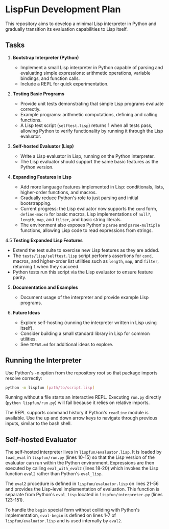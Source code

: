 # LispFun Development Plan

This repository aims to develop a minimal Lisp interpreter in Python and gradually transition its evaluation capabilities to Lisp itself.

## Tasks

1. **Bootstrap Interpreter (Python)**
   - Implement a small Lisp interpreter in Python capable of parsing and evaluating simple expressions: arithmetic operations, variable bindings, and function calls.
   - Include a REPL for quick experimentation.

2. **Testing Basic Programs**
   - Provide unit tests demonstrating that simple Lisp programs evaluate correctly.
   - Example programs: arithmetic computations, defining and calling functions.
   - A Lisp test script (`selftest.lisp`) returns 1 when all tests pass, allowing Python to verify functionality by running it through the Lisp evaluator.

3. **Self-hosted Evaluator (Lisp)**
   - Write a Lisp evaluator in Lisp, running on the Python interpreter.
   - The Lisp evaluator should support the same basic features as the Python version.

4. **Expanding Features in Lisp**
   - Add more language features implemented in Lisp: conditionals, lists, higher-order functions, and macros.
   - Gradually reduce Python's role to just parsing and initial bootstrapping.
   - Current progress: the Lisp evaluator now supports the `cond` form, `define-macro` for basic macros, Lisp implementations of `null?`, `length`, `map`, and `filter`, and basic string literals.
   - The environment also exposes Python's `parse` and `parse-multiple` functions, allowing Lisp code to read expressions from strings.

4.5 **Testing Expanded Lisp Features**
   - Extend the test suite to exercise new Lisp features as they are added.
   - The `tests/lisp/selftest.lisp` script performs assertions for `cond`, macros, and higher-order list utilities such as `length`, `map`, and `filter`, returning `1` when they succeed.
   - Python tests run this script via the Lisp evaluator to ensure feature parity.

5. **Documentation and Examples**
   - Document usage of the interpreter and provide example Lisp programs.

6. **Future Ideas**
   - Explore self-hosting (running the interpreter written in Lisp using itself).
   - Consider building a small standard library in Lisp for common utilities.
   - See `IDEAS.md` for additional ideas to explore.

## Running the Interpreter

Use Python's `-m` option from the repository root so that package imports resolve correctly:

```bash
python -m lispfun [path/to/script.lisp]
```

Running without a file starts an interactive REPL. Executing `run.py` directly
(`python lispfun/run.py`) will fail because it relies on relative imports.

The REPL supports command history if Python's `readline` module is available.
Use the up and down arrow keys to navigate through previous inputs, similar to
the bash shell.

## Self-hosted Evaluator

The self-hosted interpreter lives in `lispfun/evaluator.lisp`. It is loaded by `load_eval` in `lispfun/run.py` (lines 10-15) so that the Lisp version of the evaluator can run within the Python environment. Expressions are then executed by calling `eval_with_eval2` (lines 18-20) which invokes the Lisp function `eval2` rather than Python's `eval_lisp`.

The `eval2` procedure is defined in `lispfun/evaluator.lisp` on lines 21-56 and provides the Lisp-level implementation of evaluation. This function is separate from Python's `eval_lisp` located in `lispfun/interpreter.py` (lines 123-151).

To handle the `begin` special form without colliding with Python's implementation, `eval-begin` is defined on lines 1-7 of `lispfun/evaluator.lisp` and is used internally by `eval2`.
